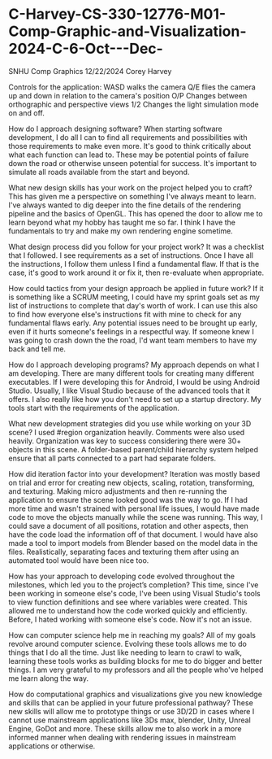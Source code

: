 # C-Harvey-CS-330-12776-M01-Comp-Graphic-and-Visualization-2024-C-6-Oct---Dec-
SNHU Comp Graphics
12/22/2024
Corey Harvey

Controls for the application:
WASD walks the camera
Q/E flies the camera up and down in relation to the camera's position
O/P Changes between orthographic and perspective views
1/2 Changes the light simulation mode on and off.

How do I approach designing software?
When starting software development, I do all I can to find all requirements and possibilities with those requirements to make even more.
It's good to think critically about what each function can lead to.
These may be potential points of failure down the road or otherwise unseen potential for success.
It's important to simulate all roads available from the start and beyond.

What new design skills has your work on the project helped you to craft?
This has given me a perspective on something I've always meant to learn.
I've always wanted to dig deeper into the fine details of the rendering pipeline and the basics of OpenGL.
This has opened the door to allow me to learn beyond what my hobby has taught me so far.
I think I have the fundamentals to try and make my own rendering engine sometime.

What design process did you follow for your project work?
It was a checklist that I followed. I see requirements as a set of instructions.
Once I have all the instructions, I follow them unless I find a fundamental flaw.
If that is the case, it's good to work around it or fix it, then re-evaluate when appropriate.

How could tactics from your design approach be applied in future work?
If it is something like a SCRUM meeting, I could have my sprint goals set as my list of instructions to complete that day's worth of work.
I can use this also to find how everyone else's instructions fit with mine to check for any fundamental flaws early.
Any potential issues need to be brought up early, even if it hurts someone's feelings in a respectful way.
If someone knew I was going to crash down the the road, I'd want team members to have my back and tell me.

How do I approach developing programs?
My approach depends on what I am developing. There are many different tools for creating many different executables.
If I were developing this for Android, I would be using Android Studio.
Usually, I like Visual Studio because of the advanced tools that it offers.
I also really like how you don't need to set up a startup directory.
My tools start with the requirements of the application.

What new development strategies did you use while working on your 3D scene?
I used #region organization heavily. Comments were also used heavily. 
Organization was key to success considering there were 30+ objects in this scene.
A folder-based parent/child hierarchy system helped ensure that all parts connected to a part had separate folders.

How did iteration factor into your development?
Iteration was mostly based on trial and error for creating new objects, scaling, rotation, transforming, and texturing.
Making micro adjustments and then re-running the application to ensure the scene looked good was the way to go.
If I had more time and wasn't strained with personal life issues, I would have made code to move the objects manually while the scene was running.
This way, I could save a document of all positions, rotation and other aspects, then have the code load the information off of that document.
I would have also made a tool to import models from Blender based on the model data in the files.
Realistically, separating faces and texturing them after using an automated tool would have been nice too.

How has your approach to developing code evolved throughout the milestones, which led you to the project’s completion?
This time, since I've been working in someone else's code, I've been using Visual Studio's tools to view function definitions and see where variables were created.
This allowed me to understand how the code worked quickly and efficiently. Before, I hated working with someone else's code. Now it's not an issue.

How can computer science help me in reaching my goals?
All of my goals revolve around computer science.
Evolving these tools allows me to do things that I do all the time.
Just like needing to learn to crawl to walk, learning these tools works as building blocks for me to do bigger and better things.
I am very grateful to my professors and all the people who've helped me learn along the way.

How do computational graphics and visualizations give you new knowledge and skills that can be applied in your future professional pathway?
These new skills will allow me to prototype things or use 3D/2D in cases where I cannot use mainstream applications like 3Ds max, blender, Unity, Unreal Engine, GoDot and more.
These skills allow me to also work in a more informed manner when dealing with rendering issues in mainstream applications or otherwise.
